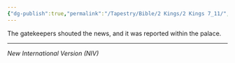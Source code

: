 ```yaml
---
{"dg-publish":true,"permalink":"/Tapestry/Bible/2 Kings/2 Kings 7_11/","title":"2 Kings 7:11","hide":true,"tags":["bible-verse","bible-verse"],"dgHomeLink":true,"dgShowLocalGraph":true,"dgEnableSearch":true}
---
```


The gatekeepers shouted the news, and it was reported within the palace.

---
*New International Version (NIV)*